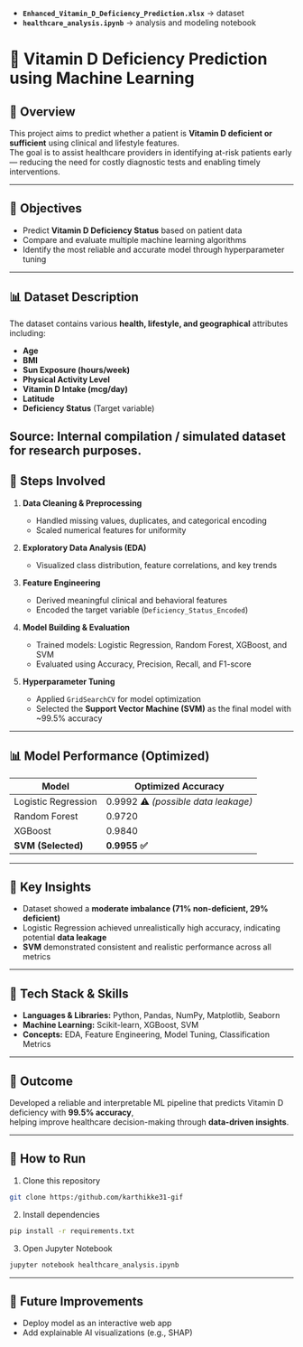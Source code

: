 * **`Enhanced_Vitamin_D_Deficiency_Prediction.xlsx`** → dataset
* **`healthcare_analysis.ipynb`** → analysis and modeling notebook

# 🧠 Vitamin D Deficiency Prediction using Machine Learning

## 📘 Overview
This project aims to predict whether a patient is **Vitamin D deficient or sufficient** using clinical and lifestyle features.  
The goal is to assist healthcare providers in identifying at-risk patients early — reducing the need for costly diagnostic tests and enabling timely interventions.

---

## 🎯 Objectives
- Predict **Vitamin D Deficiency Status** based on patient data  
- Compare and evaluate multiple machine learning algorithms  
- Identify the most reliable and accurate model through hyperparameter tuning  
---

## 📊 Dataset Description

The dataset contains various **health, lifestyle, and geographical** attributes including:

* **Age**
* **BMI**
* **Sun Exposure (hours/week)**
* **Physical Activity Level**
* **Vitamin D Intake (mcg/day)**
* **Latitude**
* **Deficiency Status** (Target variable)

Source: Internal compilation / simulated dataset for research purposes.
---

## 🧹 Steps Involved
1. **Data Cleaning & Preprocessing**  
   - Handled missing values, duplicates, and categorical encoding  
   - Scaled numerical features for uniformity  

2. **Exploratory Data Analysis (EDA)**  
   - Visualized class distribution, feature correlations, and key trends  

3. **Feature Engineering**  
   - Derived meaningful clinical and behavioral features  
   - Encoded the target variable (`Deficiency_Status_Encoded`)  

4. **Model Building & Evaluation**  
   - Trained models: Logistic Regression, Random Forest, XGBoost, and SVM  
   - Evaluated using Accuracy, Precision, Recall, and F1-score  

5. **Hyperparameter Tuning**  
   - Applied `GridSearchCV` for model optimization  
   - Selected the **Support Vector Machine (SVM)** as the final model with ~99.5% accuracy  

---

## 📊 Model Performance (Optimized)

| Model | Optimized Accuracy |
|--------|--------------------|
| Logistic Regression | 0.9992 ⚠️ *(possible data leakage)* |
| Random Forest | 0.9720 |
| XGBoost | 0.9840 |
| **SVM (Selected)** | **0.9955 ✅** |

---

## 🧠 Key Insights
- Dataset showed a **moderate imbalance (71% non-deficient, 29% deficient)**  
- Logistic Regression achieved unrealistically high accuracy, indicating potential **data leakage**  
- **SVM** demonstrated consistent and realistic performance across all metrics  

---

## 🧰 Tech Stack & Skills
- **Languages & Libraries:** Python, Pandas, NumPy, Matplotlib, Seaborn  
- **Machine Learning:** Scikit-learn, XGBoost, SVM  
- **Concepts:** EDA, Feature Engineering, Model Tuning, Classification Metrics  

---

## 🚀 Outcome
Developed a reliable and interpretable ML pipeline that predicts Vitamin D deficiency with **99.5% accuracy**,  
helping improve healthcare decision-making through **data-driven insights**.

---

## 🚀 How to Run

1. Clone this repository

```bash
git clone https:/github.com/karthikke31-gif
```

2. Install dependencies

```bash
pip install -r requirements.txt
```

3. Open Jupyter Notebook

```bash
jupyter notebook healthcare_analysis.ipynb
```

---

## 📌 Future Improvements

* Deploy model as an interactive web app
* Add explainable AI visualizations (e.g., SHAP)




